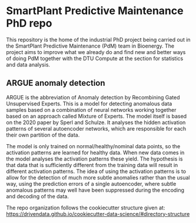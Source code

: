 # SmartPlant Predictive Maintenance PhD repo
This repository is the home of the industrial PhD project being carried out in the SmartPlant Predictive Maintenance (PdM) team in Bioenergy. 
The project aims to improve what we already do and find new and better ways of doing PdM together with the DTU Compute at the section for 
statistics and data analysis.

## ARGUE anomaly detection
ARGUE is the abbreviation of Anomaly detection by Recombining Gated Unsupervised Experts. This is a model for detecting
anomalous data samples based on a combination of neural networks working together based on an approach called 
Mixture of Experts. The model itself is based on the 2020 paper by Sperl and Schulze. It analyses the hidden activation
patterns of several autoencoder networks, which are responsible for each their own partition of the data. 

The model is only trained on normal/healthy/nominal data points, so the activation patterns are learned for healthy data. 
When new data comes in 
the model analyses the activation patterns these yield. The hypothesis is that data that is sufficiently different from the 
training data will result in different activation patterns. The idea of using the activation patterns is to allow for the 
detection of much more subtle anomalies rather than the usual way, using the prediction errors of a single autoencoder, where 
subtle anomalous patterns may well have been suppressed during the encoding and decoding of the data. 


The repo organization follows the cookiecutter structure given at: https://drivendata.github.io/cookiecutter-data-science/#directory-structure





